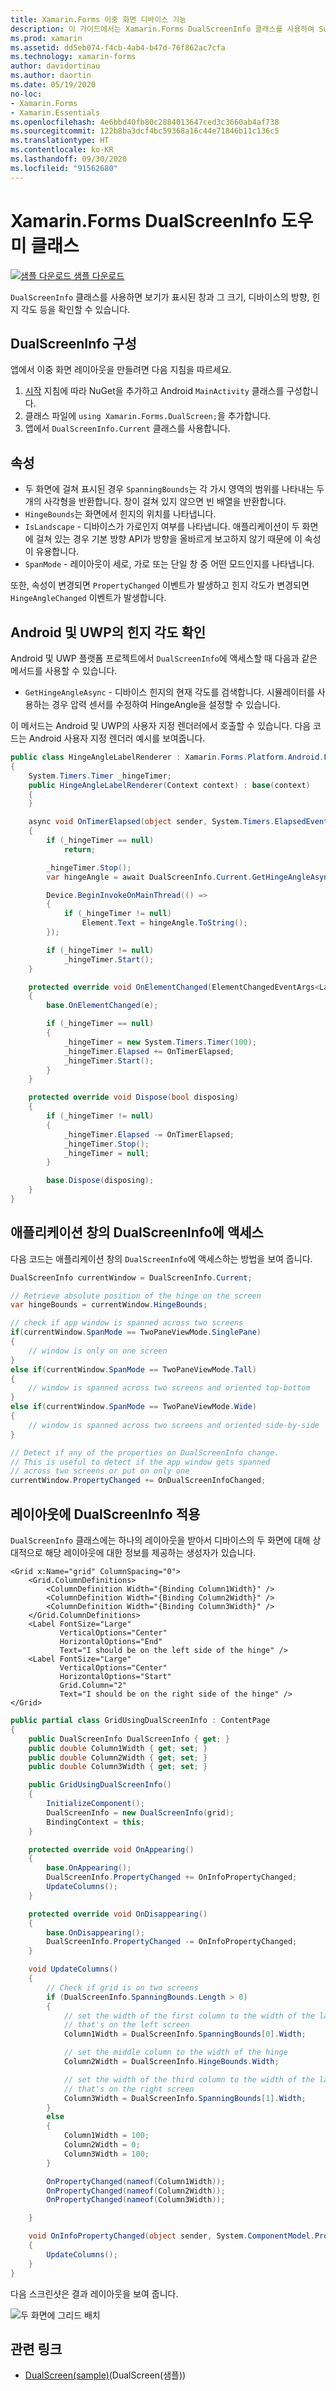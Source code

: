 ```yaml
---
title: Xamarin.Forms 이중 화면 디바이스 기능
description: 이 가이드에서는 Xamarin.Forms DualScreenInfo 클래스를 사용하여 Surface Duo 및 Surface Neo와 같은 이중 화면 디바이스의 앱 환경을 최적화하는 방법을 설명합니다.
ms.prod: xamarin
ms.assetid: dd5eb074-f4cb-4ab4-b47d-76f862ac7cfa
ms.technology: xamarin-forms
author: davidortinau
ms.author: daortin
ms.date: 05/19/2020
no-loc:
- Xamarin.Forms
- Xamarin.Essentials
ms.openlocfilehash: 4e6bbd40fb80c2884013647ced3c3660ab4af738
ms.sourcegitcommit: 122b8ba3dcf4bc59368a16c44e71846b11c136c5
ms.translationtype: HT
ms.contentlocale: ko-KR
ms.lasthandoff: 09/30/2020
ms.locfileid: "91562680"
---
```

# <a name="no-locxamarinforms-dualscreeninfo-helper-class"></a>Xamarin.Forms DualScreenInfo 도우미 클래스

[![샘플 다운로드](~/media/shared/download.png) 샘플 다운로드](https://docs.microsoft.com/samples/xamarin/xamarin-forms-samples/userinterface-dualscreendemos/)

`DualScreenInfo` 클래스를 사용하면 보기가 표시된 창과 그 크기, 디바이스의 방향, 힌지 각도 등을 확인할 수 있습니다.

## <a name="configure-dualscreeninfo"></a>DualScreenInfo 구성

앱에서 이중 화면 레이아웃을 만들려면 다음 지침을 따르세요.

1. [시작](index.md) 지침에 따라 NuGet을 추가하고 Android `MainActivity` 클래스를 구성합니다.
1. 클래스 파일에 `using Xamarin.Forms.DualScreen;`을 추가합니다.
1. 앱에서 `DualScreenInfo.Current` 클래스를 사용합니다.

## <a name="properties"></a>속성

- 두 화면에 걸쳐 표시된 경우 `SpanningBounds`는 각 가시 영역의 범위를 나타내는 두 개의 사각형을 반환합니다. 창이 걸쳐 있지 않으면 빈 배열을 반환합니다.
- `HingeBounds`는 화면에서 힌지의 위치를 나타냅니다.
- `IsLandscape` - 디바이스가 가로인지 여부를 나타냅니다. 애플리케이션이 두 화면에 걸쳐 있는 경우 기본 방향 API가 방향을 올바르게 보고하지 않기 때문에 이 속성이 유용합니다.
- `SpanMode` - 레이아웃이 세로, 가로 또는 단일 창 중 어떤 모드인지를 나타냅니다.

또한, 속성이 변경되면 `PropertyChanged` 이벤트가 발생하고 힌지 각도가 변경되면 `HingeAngleChanged` 이벤트가 발생합니다.

## <a name="poll-hinge-angle-on-android-and-uwp"></a>Android 및 UWP의 힌지 각도 확인

Android 및 UWP 플랫폼 프로젝트에서 `DualScreenInfo`에 액세스할 때 다음과 같은 메서드를 사용할 수 있습니다.

- `GetHingeAngleAsync` - 디바이스 힌지의 현재 각도를 검색합니다. 시뮬레이터를 사용하는 경우 압력 센서를 수정하여 HingeAngle을 설정할 수 있습니다.

이 메서드는 Android 및 UWP의 사용자 지정 렌더러에서 호출할 수 있습니다. 다음 코드는 Android 사용자 지정 렌더러 예시를 보여줍니다.

```csharp
public class HingeAngleLabelRenderer : Xamarin.Forms.Platform.Android.FastRenderers.LabelRenderer
{
    System.Timers.Timer _hingeTimer;
    public HingeAngleLabelRenderer(Context context) : base(context)
    {
    }

    async void OnTimerElapsed(object sender, System.Timers.ElapsedEventArgs e)
    {
        if (_hingeTimer == null)
            return;

        _hingeTimer.Stop();
        var hingeAngle = await DualScreenInfo.Current.GetHingeAngleAsync();

        Device.BeginInvokeOnMainThread(() =>
        {
            if (_hingeTimer != null)
                Element.Text = hingeAngle.ToString();
        });

        if (_hingeTimer != null)
            _hingeTimer.Start();
    }

    protected override void OnElementChanged(ElementChangedEventArgs<Label> e)
    {
        base.OnElementChanged(e);

        if (_hingeTimer == null)
        {
            _hingeTimer = new System.Timers.Timer(100);
            _hingeTimer.Elapsed += OnTimerElapsed;
            _hingeTimer.Start();
        }
    }

    protected override void Dispose(bool disposing)
    {
        if (_hingeTimer != null)
        {
            _hingeTimer.Elapsed -= OnTimerElapsed;
            _hingeTimer.Stop();
            _hingeTimer = null;
        }

        base.Dispose(disposing);
    }
}
```

## <a name="access-dualscreeninfo-in-your-application-window"></a>애플리케이션 창의 DualScreenInfo에 액세스

다음 코드는 애플리케이션 창의 `DualScreenInfo`에 액세스하는 방법을 보여 줍니다.

```csharp
DualScreenInfo currentWindow = DualScreenInfo.Current;

// Retrieve absolute position of the hinge on the screen
var hingeBounds = currentWindow.HingeBounds;

// check if app window is spanned across two screens
if(currentWindow.SpanMode == TwoPaneViewMode.SinglePane)
{
    // window is only on one screen
}
else if(currentWindow.SpanMode == TwoPaneViewMode.Tall)
{
    // window is spanned across two screens and oriented top-bottom
}
else if(currentWindow.SpanMode == TwoPaneViewMode.Wide)
{
    // window is spanned across two screens and oriented side-by-side
}

// Detect if any of the properties on DualScreenInfo change.
// This is useful to detect if the app window gets spanned
// across two screens or put on only one  
currentWindow.PropertyChanged += OnDualScreenInfoChanged;
```

## <a name="apply-dualscreeninfo-to-layouts"></a>레이아웃에 DualScreenInfo 적용

`DualScreenInfo` 클래스에는 하나의 레이아웃을 받아서 디바이스의 두 화면에 대해 상대적으로 해당 레이아웃에 대한 정보를 제공하는 생성자가 있습니다.

```xaml
<Grid x:Name="grid" ColumnSpacing="0">
    <Grid.ColumnDefinitions>
        <ColumnDefinition Width="{Binding Column1Width}" />
        <ColumnDefinition Width="{Binding Column2Width}" />
        <ColumnDefinition Width="{Binding Column3Width}" />
    </Grid.ColumnDefinitions>
    <Label FontSize="Large"
           VerticalOptions="Center"
           HorizontalOptions="End"
           Text="I should be on the left side of the hinge" />
    <Label FontSize="Large"
           VerticalOptions="Center"
           HorizontalOptions="Start"
           Grid.Column="2"
           Text="I should be on the right side of the hinge" />
</Grid>
```

```csharp
public partial class GridUsingDualScreenInfo : ContentPage
{
    public DualScreenInfo DualScreenInfo { get; }
    public double Column1Width { get; set; }
    public double Column2Width { get; set; }
    public double Column3Width { get; set; }

    public GridUsingDualScreenInfo()
    {
        InitializeComponent();
        DualScreenInfo = new DualScreenInfo(grid);
        BindingContext = this;
    }

    protected override void OnAppearing()
    {
        base.OnAppearing();
        DualScreenInfo.PropertyChanged += OnInfoPropertyChanged;
        UpdateColumns();
    }

    protected override void OnDisappearing()
    {
        base.OnDisappearing();
        DualScreenInfo.PropertyChanged -= OnInfoPropertyChanged;
    }

    void UpdateColumns()
    {
        // Check if grid is on two screens
        if (DualScreenInfo.SpanningBounds.Length > 0)
        {
            // set the width of the first column to the width of the layout
            // that's on the left screen
            Column1Width = DualScreenInfo.SpanningBounds[0].Width;

            // set the middle column to the width of the hinge
            Column2Width = DualScreenInfo.HingeBounds.Width;

            // set the width of the third column to the width of the layout
            // that's on the right screen
            Column3Width = DualScreenInfo.SpanningBounds[1].Width;
        }
        else
        {
            Column1Width = 100;
            Column2Width = 0;
            Column3Width = 100;
        }

        OnPropertyChanged(nameof(Column1Width));
        OnPropertyChanged(nameof(Column2Width));
        OnPropertyChanged(nameof(Column3Width));

    }

    void OnInfoPropertyChanged(object sender, System.ComponentModel.PropertyChangedEventArgs e)
    {
        UpdateColumns();
    }
}
```

다음 스크린샷은 결과 레이아웃을 보여 줍니다.

![두 화면에 그리드 배치](dual-screen-info-images/grid-on-two-screens.png)

## <a name="related-links"></a>관련 링크

- [DualScreen(sample)](/samples/xamarin/xamarin-forms-samples/userinterface-dualscreendemos/)(DualScreen(샘플))